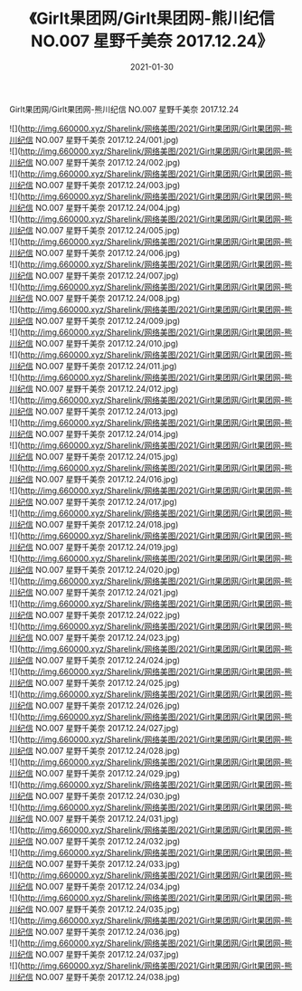 ﻿---
layout: post
title:  《Girlt果团网/Girlt果团网-熊川纪信 NO.007 星野千美奈 2017.12.24》
date:   2021-01-30
img: http://img.660000.xyz/Sharelink/网络美图/2021/Girlt果团网/Girlt果团网-熊川纪信 NO.007 星野千美奈 2017.12.24/000.jpg
categories: [美女, 清纯, 唯美]
---

Girlt果团网/Girlt果团网-熊川纪信 NO.007 星野千美奈 2017.12.24

 ![](http://img.660000.xyz/Sharelink/网络美图/2021/Girlt果团网/Girlt果团网-熊川纪信 NO.007 星野千美奈 2017.12.24/001.jpg) <br>![](http://img.660000.xyz/Sharelink/网络美图/2021/Girlt果团网/Girlt果团网-熊川纪信 NO.007 星野千美奈 2017.12.24/002.jpg) <br>![](http://img.660000.xyz/Sharelink/网络美图/2021/Girlt果团网/Girlt果团网-熊川纪信 NO.007 星野千美奈 2017.12.24/003.jpg) <br>![](http://img.660000.xyz/Sharelink/网络美图/2021/Girlt果团网/Girlt果团网-熊川纪信 NO.007 星野千美奈 2017.12.24/004.jpg) <br>![](http://img.660000.xyz/Sharelink/网络美图/2021/Girlt果团网/Girlt果团网-熊川纪信 NO.007 星野千美奈 2017.12.24/005.jpg) <br>![](http://img.660000.xyz/Sharelink/网络美图/2021/Girlt果团网/Girlt果团网-熊川纪信 NO.007 星野千美奈 2017.12.24/006.jpg) <br>![](http://img.660000.xyz/Sharelink/网络美图/2021/Girlt果团网/Girlt果团网-熊川纪信 NO.007 星野千美奈 2017.12.24/007.jpg) <br>![](http://img.660000.xyz/Sharelink/网络美图/2021/Girlt果团网/Girlt果团网-熊川纪信 NO.007 星野千美奈 2017.12.24/008.jpg) <br>![](http://img.660000.xyz/Sharelink/网络美图/2021/Girlt果团网/Girlt果团网-熊川纪信 NO.007 星野千美奈 2017.12.24/009.jpg) <br>![](http://img.660000.xyz/Sharelink/网络美图/2021/Girlt果团网/Girlt果团网-熊川纪信 NO.007 星野千美奈 2017.12.24/010.jpg) <br>![](http://img.660000.xyz/Sharelink/网络美图/2021/Girlt果团网/Girlt果团网-熊川纪信 NO.007 星野千美奈 2017.12.24/011.jpg) <br>![](http://img.660000.xyz/Sharelink/网络美图/2021/Girlt果团网/Girlt果团网-熊川纪信 NO.007 星野千美奈 2017.12.24/012.jpg) <br>![](http://img.660000.xyz/Sharelink/网络美图/2021/Girlt果团网/Girlt果团网-熊川纪信 NO.007 星野千美奈 2017.12.24/013.jpg) <br>![](http://img.660000.xyz/Sharelink/网络美图/2021/Girlt果团网/Girlt果团网-熊川纪信 NO.007 星野千美奈 2017.12.24/014.jpg) <br>![](http://img.660000.xyz/Sharelink/网络美图/2021/Girlt果团网/Girlt果团网-熊川纪信 NO.007 星野千美奈 2017.12.24/015.jpg) <br>![](http://img.660000.xyz/Sharelink/网络美图/2021/Girlt果团网/Girlt果团网-熊川纪信 NO.007 星野千美奈 2017.12.24/016.jpg) <br>![](http://img.660000.xyz/Sharelink/网络美图/2021/Girlt果团网/Girlt果团网-熊川纪信 NO.007 星野千美奈 2017.12.24/017.jpg) <br>![](http://img.660000.xyz/Sharelink/网络美图/2021/Girlt果团网/Girlt果团网-熊川纪信 NO.007 星野千美奈 2017.12.24/018.jpg) <br>![](http://img.660000.xyz/Sharelink/网络美图/2021/Girlt果团网/Girlt果团网-熊川纪信 NO.007 星野千美奈 2017.12.24/019.jpg) <br>![](http://img.660000.xyz/Sharelink/网络美图/2021/Girlt果团网/Girlt果团网-熊川纪信 NO.007 星野千美奈 2017.12.24/020.jpg) <br>![](http://img.660000.xyz/Sharelink/网络美图/2021/Girlt果团网/Girlt果团网-熊川纪信 NO.007 星野千美奈 2017.12.24/021.jpg) <br>![](http://img.660000.xyz/Sharelink/网络美图/2021/Girlt果团网/Girlt果团网-熊川纪信 NO.007 星野千美奈 2017.12.24/022.jpg) <br>![](http://img.660000.xyz/Sharelink/网络美图/2021/Girlt果团网/Girlt果团网-熊川纪信 NO.007 星野千美奈 2017.12.24/023.jpg) <br>![](http://img.660000.xyz/Sharelink/网络美图/2021/Girlt果团网/Girlt果团网-熊川纪信 NO.007 星野千美奈 2017.12.24/024.jpg) <br>![](http://img.660000.xyz/Sharelink/网络美图/2021/Girlt果团网/Girlt果团网-熊川纪信 NO.007 星野千美奈 2017.12.24/025.jpg) <br>![](http://img.660000.xyz/Sharelink/网络美图/2021/Girlt果团网/Girlt果团网-熊川纪信 NO.007 星野千美奈 2017.12.24/026.jpg) <br>![](http://img.660000.xyz/Sharelink/网络美图/2021/Girlt果团网/Girlt果团网-熊川纪信 NO.007 星野千美奈 2017.12.24/027.jpg) <br>![](http://img.660000.xyz/Sharelink/网络美图/2021/Girlt果团网/Girlt果团网-熊川纪信 NO.007 星野千美奈 2017.12.24/028.jpg) <br>![](http://img.660000.xyz/Sharelink/网络美图/2021/Girlt果团网/Girlt果团网-熊川纪信 NO.007 星野千美奈 2017.12.24/029.jpg) <br>![](http://img.660000.xyz/Sharelink/网络美图/2021/Girlt果团网/Girlt果团网-熊川纪信 NO.007 星野千美奈 2017.12.24/030.jpg) <br>![](http://img.660000.xyz/Sharelink/网络美图/2021/Girlt果团网/Girlt果团网-熊川纪信 NO.007 星野千美奈 2017.12.24/031.jpg) <br>![](http://img.660000.xyz/Sharelink/网络美图/2021/Girlt果团网/Girlt果团网-熊川纪信 NO.007 星野千美奈 2017.12.24/032.jpg) <br>![](http://img.660000.xyz/Sharelink/网络美图/2021/Girlt果团网/Girlt果团网-熊川纪信 NO.007 星野千美奈 2017.12.24/033.jpg) <br>![](http://img.660000.xyz/Sharelink/网络美图/2021/Girlt果团网/Girlt果团网-熊川纪信 NO.007 星野千美奈 2017.12.24/034.jpg) <br>![](http://img.660000.xyz/Sharelink/网络美图/2021/Girlt果团网/Girlt果团网-熊川纪信 NO.007 星野千美奈 2017.12.24/035.jpg) <br>![](http://img.660000.xyz/Sharelink/网络美图/2021/Girlt果团网/Girlt果团网-熊川纪信 NO.007 星野千美奈 2017.12.24/036.jpg) <br>![](http://img.660000.xyz/Sharelink/网络美图/2021/Girlt果团网/Girlt果团网-熊川纪信 NO.007 星野千美奈 2017.12.24/037.jpg) <br>![](http://img.660000.xyz/Sharelink/网络美图/2021/Girlt果团网/Girlt果团网-熊川纪信 NO.007 星野千美奈 2017.12.24/038.jpg) <br>